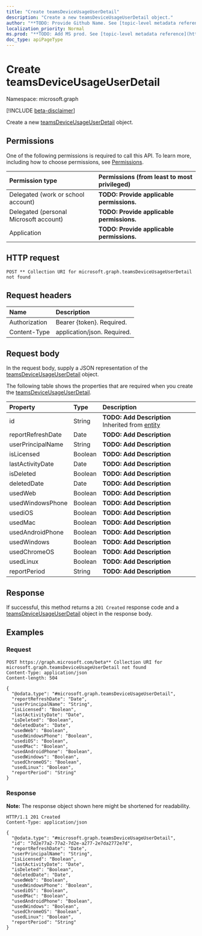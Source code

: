 ```yaml
---
title: "Create teamsDeviceUsageUserDetail"
description: "Create a new teamsDeviceUsageUserDetail object."
author: "**TODO: Provide Github Name. See [topic-level metadata reference](https://msgo.azurewebsites.net/add/document/guidelines/metadata.html#topic-level-metadata)**"
localization_priority: Normal
ms.prod: "**TODO: Add MS prod. See [topic-level metadata reference](https://msgo.azurewebsites.net/add/document/guidelines/metadata.html#topic-level-metadata)**"
doc_type: apiPageType
---
```


# Create teamsDeviceUsageUserDetail
Namespace: microsoft.graph

[!INCLUDE [beta-disclaimer](../../includes/beta-disclaimer.md)]

Create a new [teamsDeviceUsageUserDetail](../resources/teamsdeviceusageuserdetail.md) object.

## Permissions
One of the following permissions is required to call this API. To learn more, including how to choose permissions, see [Permissions](/graph/permissions-reference).

|Permission type|Permissions (from least to most privileged)|
|:---|:---|
|Delegated (work or school account)|**TODO: Provide applicable permissions.**|
|Delegated (personal Microsoft account)|**TODO: Provide applicable permissions.**|
|Application|**TODO: Provide applicable permissions.**|

## HTTP request

<!-- {
  "blockType": "ignored"
}
-->
``` http
POST ** Collection URI for microsoft.graph.teamsDeviceUsageUserDetail not found
```

## Request headers
|Name|Description|
|:---|:---|
|Authorization|Bearer {token}. Required.|
|Content-Type|application/json. Required.|

## Request body
In the request body, supply a JSON representation of the [teamsDeviceUsageUserDetail](../resources/teamsdeviceusageuserdetail.md) object.

The following table shows the properties that are required when you create the [teamsDeviceUsageUserDetail](../resources/teamsdeviceusageuserdetail.md).

|Property|Type|Description|
|:---|:---|:---|
|id|String|**TODO: Add Description** Inherited from [entity](../resources/entity.md)|
|reportRefreshDate|Date|**TODO: Add Description**|
|userPrincipalName|String|**TODO: Add Description**|
|isLicensed|Boolean|**TODO: Add Description**|
|lastActivityDate|Date|**TODO: Add Description**|
|isDeleted|Boolean|**TODO: Add Description**|
|deletedDate|Date|**TODO: Add Description**|
|usedWeb|Boolean|**TODO: Add Description**|
|usedWindowsPhone|Boolean|**TODO: Add Description**|
|usediOS|Boolean|**TODO: Add Description**|
|usedMac|Boolean|**TODO: Add Description**|
|usedAndroidPhone|Boolean|**TODO: Add Description**|
|usedWindows|Boolean|**TODO: Add Description**|
|usedChromeOS|Boolean|**TODO: Add Description**|
|usedLinux|Boolean|**TODO: Add Description**|
|reportPeriod|String|**TODO: Add Description**|



## Response

If successful, this method returns a `201 Created` response code and a [teamsDeviceUsageUserDetail](../resources/teamsdeviceusageuserdetail.md) object in the response body.

## Examples

### Request
<!-- {
  "blockType": "request",
  "name": "create_teamsdeviceusageuserdetail_from_"
}
-->
``` http
POST https://graph.microsoft.com/beta** Collection URI for microsoft.graph.teamsDeviceUsageUserDetail not found
Content-Type: application/json
Content-length: 504

{
  "@odata.type": "#microsoft.graph.teamsDeviceUsageUserDetail",
  "reportRefreshDate": "Date",
  "userPrincipalName": "String",
  "isLicensed": "Boolean",
  "lastActivityDate": "Date",
  "isDeleted": "Boolean",
  "deletedDate": "Date",
  "usedWeb": "Boolean",
  "usedWindowsPhone": "Boolean",
  "usediOS": "Boolean",
  "usedMac": "Boolean",
  "usedAndroidPhone": "Boolean",
  "usedWindows": "Boolean",
  "usedChromeOS": "Boolean",
  "usedLinux": "Boolean",
  "reportPeriod": "String"
}
```


### Response
**Note:** The response object shown here might be shortened for readability.
<!-- {
  "blockType": "response",
  "truncated": true,
  "@odata.type": "microsoft.graph.teamsDeviceUsageUserDetail"
}
-->
``` http
HTTP/1.1 201 Created
Content-Type: application/json

{
  "@odata.type": "#microsoft.graph.teamsDeviceUsageUserDetail",
  "id": "7d2e77a2-77a2-7d2e-a277-2e7da2772e7d",
  "reportRefreshDate": "Date",
  "userPrincipalName": "String",
  "isLicensed": "Boolean",
  "lastActivityDate": "Date",
  "isDeleted": "Boolean",
  "deletedDate": "Date",
  "usedWeb": "Boolean",
  "usedWindowsPhone": "Boolean",
  "usediOS": "Boolean",
  "usedMac": "Boolean",
  "usedAndroidPhone": "Boolean",
  "usedWindows": "Boolean",
  "usedChromeOS": "Boolean",
  "usedLinux": "Boolean",
  "reportPeriod": "String"
}
```

